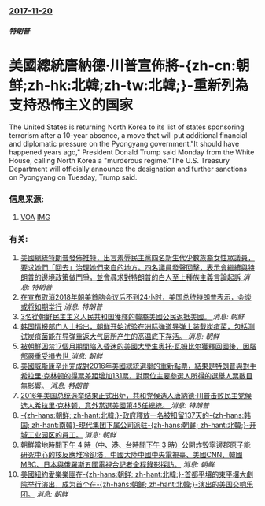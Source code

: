 ### [2017-11-20](/news/2017/11/20/index.md)

##### 特朗普
# 美國總統唐納德·川普宣佈將-{zh-cn:朝鲜;zh-hk:北韓;zh-tw:北韓;}-重新列為支持恐怖主义的国家 

The United States is returning North Korea to its list of states sponsoring terrorism after a 10-year absence, a move that will put additional financial and diplomatic pressure on the Pyongyang government."It should have happened years ago," President Donald Trump said Monday from the White House, calling North Korea a "murderous regime."The U.S. Treasury Department will officially announce the designation and further sanctions on Pyongyang on Tuesday, Trump said.


### 信息来源:

1. [VOA](https://www.voanews.com/a/us-redesignating-north-korea-as-state-sponsor-of-terrorism/4126754.html) [IMG](https://media.voltron.voanews.com/Drupal/01live-166/2019-04/AF763783-80A1-4DE7-80C8-E336F252E2D5.jpg)

### 有关:

1. [美國總統特朗普發佈推特，出言羞辱民主黨四名新生代少數族裔女性眾議員，要求她們「回去」治理她們來自的地方。四名議員發聲回擊，表示會繼續與特朗普的邊境政策做鬥爭，並會尋求對特朗普的白人至上種族主義言論起訴 ](/zh/news/2019/07/14/美國總統特朗普發佈推特-出言羞辱民主黨四名新生代少數族裔女性眾議員-要求她們-回去-治理她們來自的地方-四名議員發聲回擊.md) _消息: 特朗普_
2. [在宣布取消2018年朝美首脑会议后不到24小时，美国总统特朗普表示，会谈或将如期举行](/zh/news/2018/05/25/在宣布取消2018年朝美首脑会议后不到24小时-美国总统特朗普表示-会谈或将如期举行.md) _消息: 特朗普_
3. [3名從朝鲜民主主义人民共和国獲釋的韓裔美國公民返抵美國。 ](/zh/news/2018/05/10/3名從朝鲜民主主义人民共和国獲釋的韓裔美國公民返抵美國.md) _消息: 朝鲜_
4. [韩国情报部门人士指出，朝鲜开始试验在洲际弹道导弹上装载炭疽菌，包括测试炭疽菌能在导弹重返大气层所产生的高温底下存活。 ](/zh/news/2017/12/20/韩国情报部门人士指出-朝鲜开始试验在洲际弹道导弹上装载炭疽菌-包括测试炭疽菌能在导弹重返大气层所产生的高温底下存活.md) _消息: 朝鲜_
5. [被朝鮮囚禁17個月期間陷入昏迷的美國大學生奥托·瓦姆比尔獲釋回國後，因腦部嚴重受損去世 ](/zh/news/2017/06/19/被朝鮮囚禁17個月期間陷入昏迷的美國大學生奥托-瓦姆比尔獲釋回國後-因腦部嚴重受損去世.md) _消息: 朝鲜_
6. [美國威斯康辛州完成對2016年美國總統選舉的重新點票，結果是特朗普與對手希拉里·克林顿的得票差距增加131票，對兩位主要參選人所得的選舉人票數目無影響。 ](/zh/news/2016/12/12/美國威斯康辛州完成對2016年美國總統選舉的重新點票-結果是特朗普與對手希拉里-克林顿的得票差距增加131票-對兩位主要.md) _消息: 特朗普_
7. [2016年美国总统选举结果正式出炉，共和党候选人唐納德·川普击败民主党候选人希拉里·克林顿，意外當選美國第45任總統。 ](/zh/news/2016/11/9/2016年美国总统选举结果正式出炉-共和党候选人唐納德-川普击败民主党候选人希拉里-克林顿-意外當選美國第45任總統.md) _消息: 特朗普_
8. [ -{zh-hans:朝鲜; zh-hant:北韓;}-政府釋放一名被扣留137天的-{zh-hans:韩国; zh-hant:南韓}-現代集团下属公司派驻-{zh-hans:朝鲜; zh-hant:北韓;}-开城工业园区的員工。](/zh/news/2009/08/13/zh-hans-朝鲜-zh-hant-北韓-政府釋放一名被扣留137天的-zh-hans-韩国-zh-h.md) _消息: 朝鲜_
9. [朝鮮當地時間下午 4 時（中、港、台時間下午 3 時）公開炸毁寧邊郡原子能研究中心的核反應堆冷卻塔，中國大陸中國中央電視臺、美國CNN、韓國MBC、日本與俄羅斯五國電視台記者全程錄影採訪。](/zh/news/2008/06/27/朝鮮當地時間下午-4-時-中-港-台時間下午-3-時-公開炸毁寧邊郡原子能研究中心的核反應堆冷卻塔-中國大陸中國中央電視.md) _消息: 朝鲜_
10. [美國紐約愛樂樂團在-{zh-hans:朝鲜; zh-hant:北韓;}-首都平壤的東平壤大劇院举行演出，成为首个在-{zh-hans:朝鲜; zh-hant:北韓;}-演出的美国交响乐团。](/zh/news/2008/02/26/美國紐約愛樂樂團在-zh-hans-朝鲜-zh-hant-北韓-首都平壤的東平壤大劇院举行演出-成为首个在-z.md) _消息: 朝鲜_
